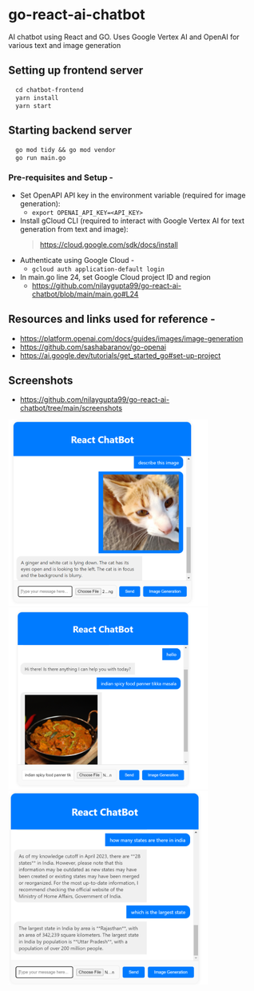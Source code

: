 # go-react-ai-chatbot
AI chatbot using React and GO. Uses Google Vertex AI and OpenAI for various text and image generation

## Setting up frontend server
```
  cd chatbot-frontend
  yarn install
  yarn start
```

## Starting backend server 
```
  go mod tidy && go mod vendor
  go run main.go
```

### Pre-requisites and Setup - 
- Set OpenAPI API key in the environment variable (required for image generation): 
  - ``` export OPENAI_API_KEY=<API_KEY> ```
- Install gCloud CLI (required to interact with Google Vertex AI for text generation from text and image):
  > https://cloud.google.com/sdk/docs/install
- Authenticate using Google Cloud -
  - ``` gcloud auth application-default login ```
- In main.go line 24, set Google Cloud project ID and region
  - https://github.com/nilaygupta99/go-react-ai-chatbot/blob/main/main.go#L24
 
## Resources and links used for reference - 
- https://platform.openai.com/docs/guides/images/image-generation
- https://github.com/sashabaranov/go-openai
- https://ai.google.dev/tutorials/get_started_go#set-up-project

## Screenshots
- https://github.com/nilaygupta99/go-react-ai-chatbot/tree/main/screenshots

<img src="https://github.com/nilaygupta99/go-react-ai-chatbot/blob/main/screenshots/Screenshot%202024-04-15%20204504.png" width="400">
<img src="https://github.com/nilaygupta99/go-react-ai-chatbot/blob/main/screenshots/Screenshot%202024-04-15%20204223.png" width="400">
<img src="https://github.com/nilaygupta99/go-react-ai-chatbot/blob/main/screenshots/Screenshot%202024-04-15%20204826.png" width="400">


